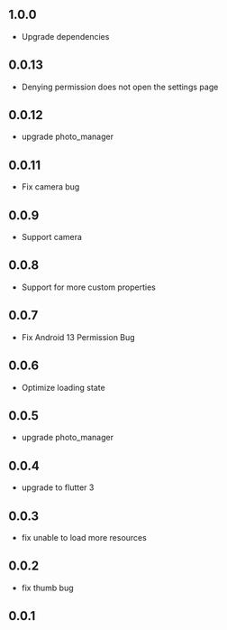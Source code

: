 ## 1.0.0
- Upgrade dependencies

## 0.0.13
- Denying permission does not open the settings page

## 0.0.12
- upgrade photo_manager

## 0.0.11
- Fix camera bug

## 0.0.9
- Support camera

## 0.0.8
- Support for more custom properties

## 0.0.7
- Fix Android 13 Permission Bug

## 0.0.6
- Optimize loading state

## 0.0.5
- upgrade photo_manager

## 0.0.4
- upgrade to flutter 3

## 0.0.3
- fix unable to load more resources

## 0.0.2
- fix thumb bug

## 0.0.1
